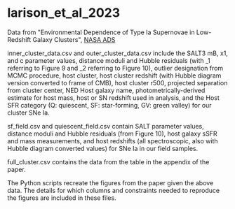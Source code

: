 # larison_et_al_2023
Data from "Environmental Dependence of Type Ia Supernovae in Low-Redshift Galaxy Clusters", [NASA ADS](https://ui.adsabs.harvard.edu/abs/2023arXiv230601088L/abstract)

inner_cluster_data.csv and outer_cluster_data.csv include the SALT3 mB, x1, and c parameter values, distance moduli and Hubble residuals (with _1 referring to Figure 9 and _2 referring to Figure 10), outlier designation from MCMC procedure, host cluster, host cluster redshift (with Hubble diagram version converted to frame of CMB), host cluster r500, projected separation from cluster center, NED Host galaxy name, photometrically-derived estimate for host mass, host or SN redshift used in analysis, and the Host SFR category (Q: quiescent, SF: star-forming, GV: green valley) for our cluster SNe Ia.

sf_field.csv and quiescent_field.csv contain SALT parameter values, distance moduli and Hubble residuals (from Figure 10), host galaxy sSFR and mass measurements, and host redshifts (all spectroscopic, also with Hubble diagram converted values) for SNe Ia in our field samples.

full_cluster.csv contains the data from the table in the appendix of the paper.

The Python scripts recreate the figures from the paper given the above data. The details for which columns and constraints needed to reproduce the figures are included in these files.
